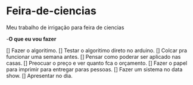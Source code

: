 # Feira-de-ciencias
Meu trabalho de irrigação para feira de ciencias

-**O que eu vou fazer**

[] Fazer o algoritimo.
[] Testar o algoritimo direto no arduino.
[] Colcar pra funcionar uma semana antes.
[] Pensar como poderar ser aplicado nas casas.
[] Preocuar o preço e ver quanto fca o orçamento.
[] Fazer o papel para imprimir para entregar paras pessoas. 
[] Fazer um sistema no data show.
[] Apresentar no dia.
